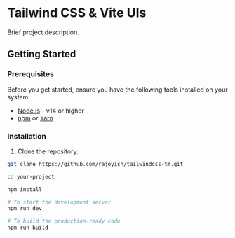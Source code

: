 # Tailwind CSS & Vite UIs

Brief project description.

## Getting Started

### Prerequisites

Before you get started, ensure you have the following tools installed on your system:

- [Node.js](https://nodejs.org/) - v14 or higher
- [npm](https://www.npmjs.com/) or [Yarn](https://yarnpkg.com/)

### Installation

1. Clone the repository:

```bash
git clone https://github.com/rajoyish/tailwindcss-tm.git
```

```bash
cd your-project
```

```bash
npm install
```

```bash
# To start the development server
npm run dev

# To build the production-ready code
npm run build
```
